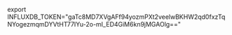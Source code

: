 export INFLUXDB_TOKEN="gaTc8MD7XVgAFf94yozmPXt2veelwBKHW2qd0fxzTqNYogezmqmDYVtHT77IYu-2o-mI_ED4GiM6kn9jMGAOlg=="
